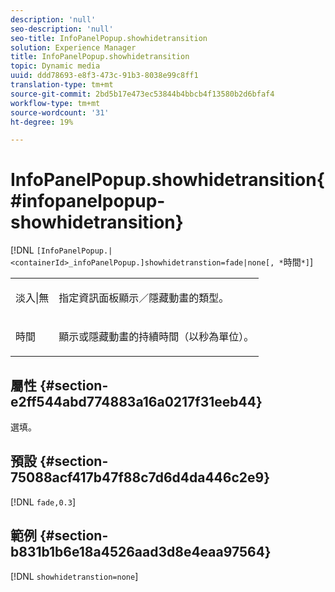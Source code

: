 ```yaml
---
description: 'null'
seo-description: 'null'
seo-title: InfoPanelPopup.showhidetransition
solution: Experience Manager
title: InfoPanelPopup.showhidetransition
topic: Dynamic media
uuid: ddd78693-e8f3-473c-91b3-8038e99c8ff1
translation-type: tm+mt
source-git-commit: 2bd5b17e473ec53844b4bbcb4f13580b2d6bfaf4
workflow-type: tm+mt
source-wordcount: '31'
ht-degree: 19%

---
```



# InfoPanelPopup.showhidetransition{#infopanelpopup-showhidetransition}

[!DNL `[InfoPanelPopup.|<containerId>_infoPanelPopup.]showhidetranstion=fade|none[, *`時間`*]`]

<table id="table_863763B730A949AA8C0E11E6F8461E3A"> 
 <tbody> 
  <tr> 
   <td colname="col1"> <p><span class="codeph"> 淡入|無</span> </p> </td> 
   <td colname="col2"> <p> 指定資訊面板顯示／隱藏動畫的類型。 </p> </td> 
  </tr> 
  <tr> 
   <td> <p> <span class="codeph"><span class="varname"> 時間</span></span> </p> </td> 
   <td> <p> 顯示或隱藏動畫的持續時間（以秒為單位）。 </p> </td> 
  </tr> 
 </tbody> 
</table>

## 屬性 {#section-e2ff544abd774883a16a0217f31eeb44}

選填。

## 預設 {#section-75088acf417b47f88c7d6d4da446c2e9}

[!DNL `fade,0.3`]

## 範例 {#section-b831b1b6e18a4526aad3d8e4eaa97564}

[!DNL `showhidetranstion=none`]
